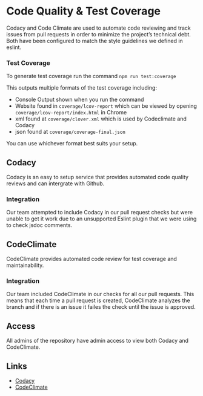 # Code Quality & Test Coverage
Codacy and Code Climate are used to automate code reviewing and track issues from pull requests in order to minimize the project’s technical debt. 
Both have been configured to match the style guidelines we defined in eslint.

### Test Coverage
To generate test coverage run the command `npm run test:coverage`

This outputs multiple formats of the test coverage including:
*   Console Output shown when you run the command
*   Website found in `coverage/lcov-report` which can be viewed by opening `coverage/lcov-report/index.html` in Chrome
*   xml found at `coverage/clover.xml` which is used by Codeclimate and Codacy
*   json found at `coverage/coverage-final.json`

You can use whichever format best suits your setup.

## Codacy
Codacy is an easy to setup service that provides automated code quality reviews and can intergrate with Github.

### Integration
Our team attempted to include Codacy in our pull request checks but were unable to get it work due to an unsupported Eslint plugin that we were using to check jsdoc comments.

## CodeClimate
CodeClimate provides automated code review for test coverage and maintainability.

### Integration
Our team included CodeClimate in our checks for all our pull requests.
This means that each time a pull request is created, CodeClimate analyzes the branch and if there is an issue it failes the check until the issue is approved.

## Access
All admins of the repository have admin access to view both Codacy and CodeClimate.

## Links
*   [Codacy](https://app.codacy.com/gh/cse112-sp20/Quaranteam-8/dashboard)
*   [CodeClimate](https://codeclimate.com/github/cse112-sp20/Quaranteam-8)